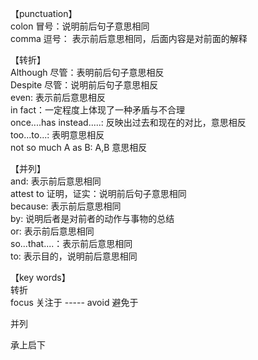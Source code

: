 【punctuation】    
colon 冒号：说明前后句子意思相同   
comma 逗号： 表示前后意思相同，后面内容是对前面的解释          


【转折】    
Although 尽管：表明前后句子意思相反    
Despite 尽管：说明前后句子意思相反      
even: 表示前后意思相反    
in fact：一定程度上体现了一种矛盾与不合理     
once....has instead.....: 反映出过去和现在的对比，意思相反       
too...to...: 表明意思相反   
not so much A as B: A,B 意思相反     


【并列】    
and: 表示前后意思相同    
attest to 证明，证实：说明前后句子意思相同       
because: 表示前后意思相同      
by: 说明后者是对前者的动作与事物的总结    
or: 表示前后意思相同    
so...that....：表示前后意思相同     
to: 表示目的，说明前后意思相同   


【key words】     
转折    
focus 关注于  -----    avoid 避免于    


并列



承上启下   
